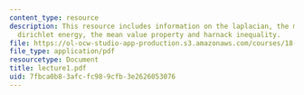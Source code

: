 ```yaml
---
content_type: resource
description: This resource includes information on the laplacian, the maximum principle,
  dirichlet energy, the mean value property and harnack inequality.
file: https://ol-ocw-studio-app-production.s3.amazonaws.com/courses/18-152-introduction-to-partial-differential-equations-fall-2005/7fbca0b83afcfc989cfb3e2626053076_lecture1.pdf
file_type: application/pdf
resourcetype: Document
title: lecture1.pdf
uid: 7fbca0b8-3afc-fc98-9cfb-3e2626053076
---
```

